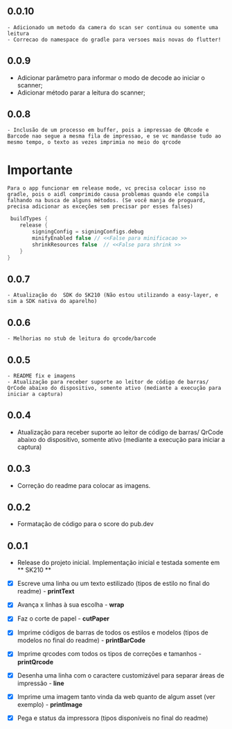 ## 0.0.10
    - Adicionado um metodo da camera do scan ser continua ou somente uma leitura
    - Correcao do namespace do gradle para versoes mais novas do flutter!

## 0.0.9
- Adicionar parâmetro para informar o modo de decode ao iniciar o scanner;
- Adicionar método parar a leitura do scanner;

## 0.0.8
    - Inclusão de um processo em buffer, pois a impressao de QRcode e Barcode nao segue a mesma fila de impressao, e se vc mandasse tudo ao mesmo tempo, o texto as vezes imprimia no meio do qrcode
# Importante
    Para o app funcionar em release mode, vc precisa colocar isso no gradle, pois o aidl comprimido causa problemas quando ele compila falhando na busca de alguns métodos. (Se você manja de proguard, precisa adicionar as exceções sem precisar por esses falses)
```gradle
 buildTypes {
    release {
        signingConfig = signingConfigs.debug
        minifyEnabled false // <<False para minificacao >>
        shrinkResources false  // <<False para shrink >>
    }
}
```
    
    
## 0.0.7
    - Atualização do  SDK do SK210 (Não estou utilizando a easy-layer, e sim a SDK nativa do aparelho)

## 0.0.6
    - Melhorias no stub de leitura do qrcode/barcode

## 0.0.5
    - README fix e imagens
    - Atualização para receber suporte ao leitor de código de barras/ QrCode abaixo do dispositivo, somente ativo (mediante a execução para iniciar a captura)


## 0.0.4
 - Atualização para receber suporte ao leitor de código de barras/ QrCode abaixo do dispositivo, somente ativo (mediante a execução para iniciar a captura)

## 0.0.3
 - Correção do readme para colocar as imagens.

## 0.0.2
 - Formatação de código para o score do pub.dev

## 0.0.1

* Release do projeto inicial.
Implementação inicial e testada somente em ** SK210 **
- [x] Escreve uma linha ou um texto estilizado (tipos de estilo no final do readme) -  **printText**
- [x] Avança x linhas à sua escolha - **wrap**
- [x] Faz o corte de papel - **cutPaper**
- [x] Imprime códigos de barras de todos os estilos e modelos (tipos de modelos no final do readme) - **printBarCode**
- [x] Imprime qrcodes com todos os tipos de correções e tamanhos - **printQrcode**
- [x] Desenha uma linha com o caractere customizável para separar áreas de impressão  - **line**
- [x] Imprime uma imagem tanto vinda da web quanto de algum asset (ver exemplo) - **printImage**
- [x] Pega e status da impressora (tipos disponíveis no final do readme)



